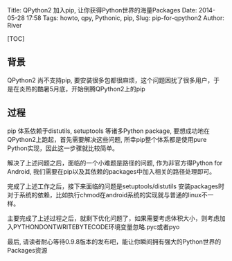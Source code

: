 Title: QPython2 加入pip, 让你获得Python世界的海量Packages
Date: 2014-05-28 17:58
Tags: howto, qpy, Pythonic, pip, 
Slug: pip-for-qpython2
Author: River

[TOC]

## 背景

QPython2 尚不支持pip, 要安装很多包都很麻烦，这个问题困扰了很多用户，于是在炎热的酷暑5月底，开始倒腾QPython2上的pip


## 过程

pip 体系依赖于distutils, setuptools 等诸多Python package, 要想成功地在QPython2上跑起，首先需要解决这些问题, 所幸pip整个体系都是使用pure Python实现，因此这一步骤就比较简单。

解决了上述问题之后，面临的一个小难题是路径的问题, 作为非官方得Python for Android, 我们需要在pip以及其依赖的packages中加入相关的路径处理即可。

完成了上述工作之后，接下来面临的问题是setuptools/distutils 安装packages时对于系统的依赖，比如执行chmod在android系统的实现就与普通的linux不一样。

主要完成了上述过程之后，就剩下优化问题了，如果需要考虑体积大小，则考虑加入PYTHONDONTWRITEBYTECODE环境变量忽略.pyc或者pyo

最后, 请读者耐心等待0.9.8版本的发布吧，能让你瞬间拥有强大的Python世界的Packages资源

